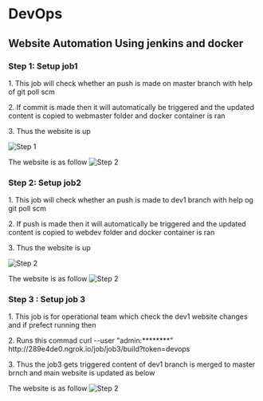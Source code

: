 # DevOps
## Website Automation Using jenkins and docker

### Step 1: Setup job1 
<p>1. This job will check whether an push is made on master branch with help of git poll scm<p>
2. If commit is made then it will automatically be triggered and the updated content is copied to webmaster folder and docker container is ran 
<p>3. Thus the website is up<p>

![Step 1](/images/1.png)

The website is as follow
![Step 2](/images/2.png)

### Step 2: Setup job2
<p>1. This job will check whether an push is made to dev1 branch with help og git poll scm<p>
<p>2. If push is made then it will automatically be triggered and the updated content is copied to webdev folder and docker container is ran
<p>3. Thus the website is up<p>
  
![Step 2](/images/4.png)
  
The website is as follow
![Step 2](/images/5.png)

### Step 3 : Setup job 3
<p>1. This job is for operational team which check the dev1 website changes and if prefect running then<p>
<p>2. Runs this commad curl --user "admin:********" http://289e4de0.ngrok.io/job/job3/build?token=devops<p>
<p>3. Thus the job3 gets triggered content of dev1 branch is merged to master brnch and main website is updated as below<p>
  
The website is as follow
![Step 2](/images/8.png)
